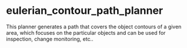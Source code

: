 # eulerian_contour_path_planner
This planner generates a path that covers the object contours of a given area, which focuses on the particular objects and can be used for inspection, change monitoring, etc..
